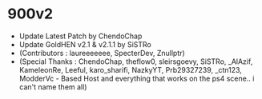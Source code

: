 # 900v2

- Update Latest Patch by ChendoChap
- Update GoldHEN v2.1 & v2.1.1 by SiSTRo
- (Contributors : laureeeeeee, SpecterDev, Znullptr) 
- (Special Thanks : ChendoChap, theflow0, sleirsgoevy, SiSTRo, _AlAzif, KameleonRe, Leeful, karo_sharifi, NazkyYT, Prb29327239, _ctn123, ModderVc - Based Host and everything that works on the ps4 scene.. i can't name them all)
